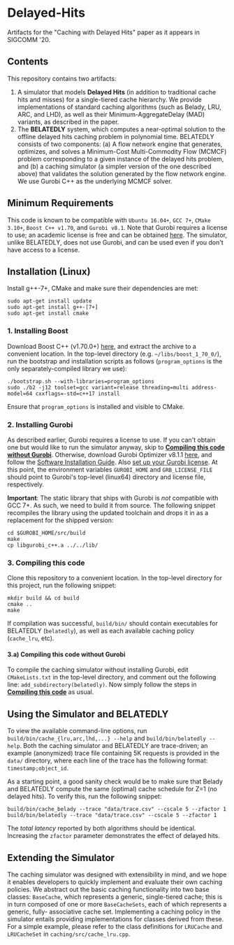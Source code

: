 # Delayed-Hits
Artifacts for the "Caching with Delayed Hits" paper as it appears in SIGCOMM '20.

## Contents
This repository contains two artifacts:
1. A simulator that models **Delayed Hits** (in addition to traditional cache hits and misses)
for a single-tiered cache hierarchy. We provide implementations of standard caching algorithms
(such as Belady, LRU, ARC, and LHD), as well as their Minimum-AggregateDelay (MAD) variants,
as described in the paper.
2. The **BELATEDLY** system, which computes a near-optimal solution to the offline delayed hits
caching problem in polynomial time. BELATEDLY consists of two components: (a) A flow network
engine that generates, optimizes, and solves a Minimum-Cost Multi-Commodity Flow (MCMCF)
problem corresponding to a given instance of the delayed hits problem, and (b) a caching
simulator (a simpler version of the one described above) that validates the solution
generated by the flow network engine. We use Gurobi C++ as the underlying MCMCF solver.

## Minimum Requirements
This code is known to be compatible with `Ubuntu 16.04+`, `GCC 7+`, `CMake 3.10+`, `Boost C++ v1.70`,
and `Gurobi v8.1`. Note that Gurobi requires a license to use; an academic license is free and can be
obtained [here](https://www.gurobi.com/downloads/end-user-license-agreement-academic/). The simulator,
unlike BELATEDLY, does not use Gurobi, and can be used even if you don't have access to a license.

## Installation (Linux)
Install g++-7+, CMake and make sure their dependencies are met:  
```
sudo apt-get install update
sudo apt-get install g++-[7+]
sudo apt-get install cmake
```

### 1. Installing Boost
Download Boost C++ (v1.70.0+) [here](https://www.boost.org/users/download/), and extract the archive
to a convenient location. In the top-level directory (e.g. `~/libs/boost_1_70_0/`), run the bootstrap
and installation scripts as follows (`program_options` is the only separately-compiled library we use):
```
./bootstrap.sh --with-libraries=program_options
sudo ./b2 -j12 toolset=gcc variant=release threading=multi address-model=64 cxxflags=-std=c++17 install
```
Ensure that `program_options` is installed and visible to CMake.

### 2. Installing Gurobi
As described earlier, Gurobi requires a license to use. If you can't obtain one but would like to run
the simulator anyway, skip to
[**Compiling this code without Gurobi**](https://github.com/cmu-snap/Delayed-Hits#3a-compiling-this-code-without-gurobi).
Otherwise, download Gurobi Optimizer v8.1.1
[here](https://www.gurobi.com/downloads/gurobi-software/), and follow the
[Software Installation Guide](https://www.gurobi.com/documentation/8.1/quickstart_linux/software_installation_guid.html).
Also [set up your Gurobi license](https://www.gurobi.com/documentation/8.1/quickstart_linux/retrieving_and_setting_up_.html#section:RetrieveLicense).
At this point, the environment variables `GUROBI_HOME` and `GRB_LICENSE_FILE`
should point to Gurobi's top-level (linux64) directory and license file, respectively.

**Important**: The static library that ships with Gurobi is *not* compatible with GCC 7+. As such,
we need to build it from source. The following snippet recompiles the library using the updated
toolchain and drops it in as a replacement for the shipped version:
```
cd $GUROBI_HOME/src/build
make
cp libgurobi_c++.a ../../lib/
```

### 3. Compiling this code
Clone this repository to a convenient location. In the top-level directory for this project, run
the following snippet:
```
mkdir build && cd build
cmake ..
make
```
If compilation was successful, `build/bin/` should contain executables for BELATEDLY (`belatedly`),
as well as each available caching policy (`cache_lru`, etc).

#### 3.a) Compiling this code without Gurobi
To compile the caching simulator without installing Gurobi, edit `CMakeLists.txt` in the top-level
directory, and comment out the following line: `add_subdirectory(belatedly)`. Now simply follow the
steps in [**Compiling this code**](https://github.com/cmu-snap/Delayed-Hits#3-compiling-this-code) as usual.

## Using the Simulator and BELATEDLY
To view the available command-line options, run `build/bin/cache_{lru,arc,lhd,...} --help`
and `build/bin/belatedly --help`. Both the caching simulator and BELATEDLY are
trace-driven; an example (anonymized) trace file containing 5K requests is provided in the
`data/` directory, where each line of the trace has the following format: `timestamp;object_id`.

As a starting point, a good sanity check would be to make sure that Belady and BELATEDLY compute
the same (optimal) cache schedule for Z=1 (no delayed hits). To verify this, run the following
snippet:
```
build/bin/cache_belady --trace "data/trace.csv" --cscale 5 --zfactor 1
build/bin/belatedly --trace "data/trace.csv" --cscale 5 --zfactor 1
```
The *total latency* reported by both algorithms should be identical. Increasing the `zfactor`
parameter demonstrates the effect of delayed hits.

## Extending the Simulator
The caching simulator was designed with extensibility in mind, and we hope it enables developers
to quickly implement and evaluate their own caching policies. We abstract out the basic caching
functionality into two base classes: `BaseCache`, which represents a generic, single-tiered
cache; this is in turn composed of one or more `BaseCacheSets`, each of which represents a
generic, fully- associative cache set. Implementing a caching policy in the simulator entails
providing implementations for classes derived from these. For a simple example, please refer to
the class definitions for `LRUCache` and `LRUCacheSet` in `caching/src/cache_lru.cpp`.
